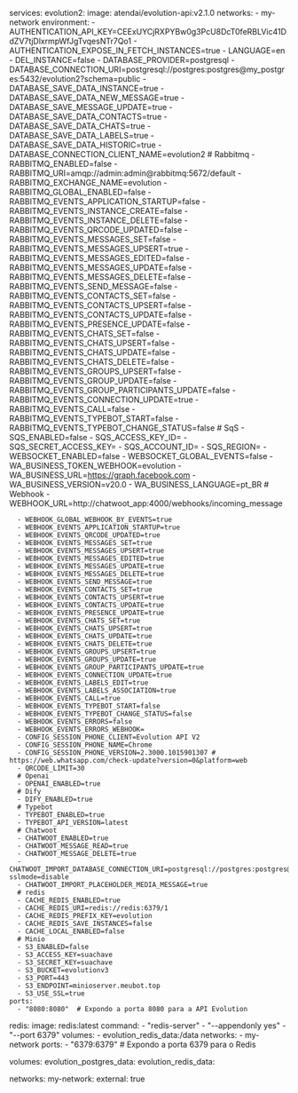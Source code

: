 services:
  evolution2:
    image: atendai/evolution-api:v2.1.0
    networks:
      - my-network
    environment:
      - AUTHENTICATION_API_KEY=CEExUYCjRXPYBw0g3PcU8DcT0feRBLVic41DdZV7tjDlxrmpWfJgTvqesNTr7Qo1
      - AUTHENTICATION_EXPOSE_IN_FETCH_INSTANCES=true
      - LANGUAGE=en
      - DEL_INSTANCE=false
      - DATABASE_PROVIDER=postgresql
      - DATABASE_CONNECTION_URI=postgresql://postgres:postgres@my_postgres:5432/evolution2?schema=public
      - DATABASE_SAVE_DATA_INSTANCE=true
      - DATABASE_SAVE_DATA_NEW_MESSAGE=true
      - DATABASE_SAVE_MESSAGE_UPDATE=true
      - DATABASE_SAVE_DATA_CONTACTS=true
      - DATABASE_SAVE_DATA_CHATS=true
      - DATABASE_SAVE_DATA_LABELS=true
      - DATABASE_SAVE_DATA_HISTORIC=true
      - DATABASE_CONNECTION_CLIENT_NAME=evolution2
      # Rabbitmq
      - RABBITMQ_ENABLED=false
      - RABBITMQ_URI=amqp://admin:admin@rabbitmq:5672/default
      - RABBITMQ_EXCHANGE_NAME=evolution
      - RABBITMQ_GLOBAL_ENABLED=false
      - RABBITMQ_EVENTS_APPLICATION_STARTUP=false
      - RABBITMQ_EVENTS_INSTANCE_CREATE=false
      - RABBITMQ_EVENTS_INSTANCE_DELETE=false
      - RABBITMQ_EVENTS_QRCODE_UPDATED=false
      - RABBITMQ_EVENTS_MESSAGES_SET=false
      - RABBITMQ_EVENTS_MESSAGES_UPSERT=true
      - RABBITMQ_EVENTS_MESSAGES_EDITED=false
      - RABBITMQ_EVENTS_MESSAGES_UPDATE=false
      - RABBITMQ_EVENTS_MESSAGES_DELETE=false
      - RABBITMQ_EVENTS_SEND_MESSAGE=false
      - RABBITMQ_EVENTS_CONTACTS_SET=false
      - RABBITMQ_EVENTS_CONTACTS_UPSERT=false
      - RABBITMQ_EVENTS_CONTACTS_UPDATE=false
      - RABBITMQ_EVENTS_PRESENCE_UPDATE=false
      - RABBITMQ_EVENTS_CHATS_SET=false
      - RABBITMQ_EVENTS_CHATS_UPSERT=false
      - RABBITMQ_EVENTS_CHATS_UPDATE=false
      - RABBITMQ_EVENTS_CHATS_DELETE=false
      - RABBITMQ_EVENTS_GROUPS_UPSERT=false
      - RABBITMQ_EVENTS_GROUP_UPDATE=false
      - RABBITMQ_EVENTS_GROUP_PARTICIPANTS_UPDATE=false
      - RABBITMQ_EVENTS_CONNECTION_UPDATE=true
      - RABBITMQ_EVENTS_CALL=false
      - RABBITMQ_EVENTS_TYPEBOT_START=false
      - RABBITMQ_EVENTS_TYPEBOT_CHANGE_STATUS=false
      # SqS
      - SQS_ENABLED=false
      - SQS_ACCESS_KEY_ID=
      - SQS_SECRET_ACCESS_KEY=
      - SQS_ACCOUNT_ID=
      - SQS_REGION=
      - WEBSOCKET_ENABLED=false
      - WEBSOCKET_GLOBAL_EVENTS=false
      - WA_BUSINESS_TOKEN_WEBHOOK=evolution
      - WA_BUSINESS_URL=https://graph.facebook.com
      - WA_BUSINESS_VERSION=v20.0
      - WA_BUSINESS_LANGUAGE=pt_BR
      # Webhook
      - WEBHOOK_URL=http://chatwoot_app:4000/webhooks/incoming_message

      - WEBHOOK_GLOBAL_WEBHOOK_BY_EVENTS=true
      - WEBHOOK_EVENTS_APPLICATION_STARTUP=true
      - WEBHOOK_EVENTS_QRCODE_UPDATED=true
      - WEBHOOK_EVENTS_MESSAGES_SET=true
      - WEBHOOK_EVENTS_MESSAGES_UPSERT=true
      - WEBHOOK_EVENTS_MESSAGES_EDITED=true
      - WEBHOOK_EVENTS_MESSAGES_UPDATE=true
      - WEBHOOK_EVENTS_MESSAGES_DELETE=true
      - WEBHOOK_EVENTS_SEND_MESSAGE=true
      - WEBHOOK_EVENTS_CONTACTS_SET=true
      - WEBHOOK_EVENTS_CONTACTS_UPSERT=true
      - WEBHOOK_EVENTS_CONTACTS_UPDATE=true
      - WEBHOOK_EVENTS_PRESENCE_UPDATE=true
      - WEBHOOK_EVENTS_CHATS_SET=true
      - WEBHOOK_EVENTS_CHATS_UPSERT=true
      - WEBHOOK_EVENTS_CHATS_UPDATE=true
      - WEBHOOK_EVENTS_CHATS_DELETE=true
      - WEBHOOK_EVENTS_GROUPS_UPSERT=true
      - WEBHOOK_EVENTS_GROUPS_UPDATE=true
      - WEBHOOK_EVENTS_GROUP_PARTICIPANTS_UPDATE=true
      - WEBHOOK_EVENTS_CONNECTION_UPDATE=true
      - WEBHOOK_EVENTS_LABELS_EDIT=true
      - WEBHOOK_EVENTS_LABELS_ASSOCIATION=true
      - WEBHOOK_EVENTS_CALL=true
      - WEBHOOK_EVENTS_TYPEBOT_START=false
      - WEBHOOK_EVENTS_TYPEBOT_CHANGE_STATUS=false
      - WEBHOOK_EVENTS_ERRORS=false
      - WEBHOOK_EVENTS_ERRORS_WEBHOOK=
      - CONFIG_SESSION_PHONE_CLIENT=Evolution API V2
      - CONFIG_SESSION_PHONE_NAME=Chrome
      - CONFIG_SESSION_PHONE_VERSION=2.3000.1015901307 # https://web.whatsapp.com/check-update?version=0&platform=web
      - QRCODE_LIMIT=30
      # Openai
      - OPENAI_ENABLED=true
      # Dify
      - DIFY_ENABLED=true
      # Typebot
      - TYPEBOT_ENABLED=true
      - TYPEBOT_API_VERSION=latest
      # Chatwoot
      - CHATWOOT_ENABLED=true
      - CHATWOOT_MESSAGE_READ=true
      - CHATWOOT_MESSAGE_DELETE=true
      - CHATWOOT_IMPORT_DATABASE_CONNECTION_URI=postgresql://postgres:postgres@my_postgres:5432/chatwoot?sslmode=disable
      - CHATWOOT_IMPORT_PLACEHOLDER_MEDIA_MESSAGE=true
      # redis
      - CACHE_REDIS_ENABLED=true
      - CACHE_REDIS_URI=redis://redis:6379/1
      - CACHE_REDIS_PREFIX_KEY=evolution
      - CACHE_REDIS_SAVE_INSTANCES=false
      - CACHE_LOCAL_ENABLED=false
      # Minio
      - S3_ENABLED=false
      - S3_ACCESS_KEY=suachave
      - S3_SECRET_KEY=suachave
      - S3_BUCKET=evolutionv3
      - S3_PORT=443
      - S3_ENDPOINT=minioserver.meubot.top
      - S3_USE_SSL=true
    ports:
      - "8080:8080"  # Expondo a porta 8080 para a API Evolution
  
  
  redis:
    image: redis:latest
    command: 
      - "redis-server"
      - "--appendonly yes"
      - "--port 6379"
    volumes:
      - evolution_redis_data:/data
    networks:
      - my-network
    ports:
      - "6379:6379"  # Expondo a porta 6379 para o Redis

volumes:
  evolution_postgres_data:
  evolution_redis_data:

networks:
  my-network:
    external: true
